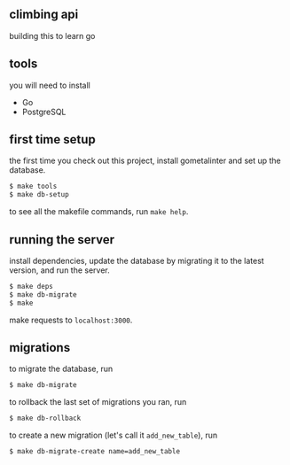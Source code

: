 ## climbing api

building this to learn go

## tools
you will need to install
- Go
- PostgreSQL

## first time setup
the first time you check out this project, install gometalinter and set up the database.
```sh
$ make tools 
$ make db-setup
```

to see all the makefile commands, run `make help`.

## running the server
install dependencies, update the database by migrating it to the latest version, and run the server.
```sh
$ make deps
$ make db-migrate
$ make
```

make requests to `localhost:3000`.

## migrations
to migrate the database, run
```sh
$ make db-migrate
```

to rollback the last set of migrations you ran, run
```sh
$ make db-rollback
```

to create a new migration (let's call it `add_new_table`), run
```sh
$ make db-migrate-create name=add_new_table
```
